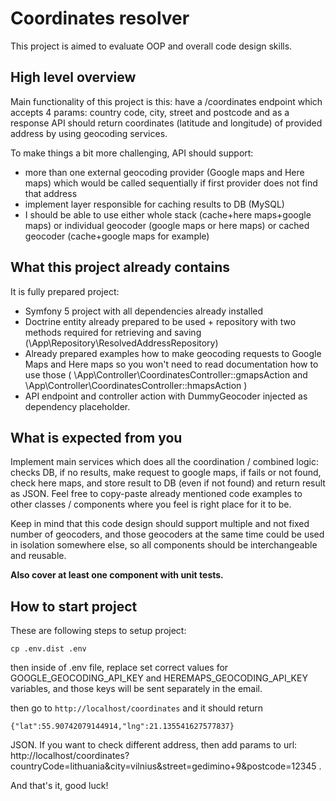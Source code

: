 # Coordinates resolver

This project is aimed to evaluate OOP and overall code design skills.

## High level overview

Main functionality of this project is this: have a /coordinates endpoint which accepts 4 params: country code, city, street and postcode and as a response API should return coordinates (latitude and longitude) of provided address by using geocoding services.

To make things a bit more challenging, API should support:
* more than one external geocoding provider (Google maps and Here maps) which would be called sequentially if first provider does not find that address
* implement layer responsible for caching results to DB (MySQL) 
* I should be able to use either whole stack (cache+here maps+google maps) or individual geocoder (google maps or here maps) or cached geocoder (cache+google maps for example)

## What this project already contains 

It is fully prepared project: 
* Symfony 5 project with all dependencies already installed
* Doctrine entity already prepared to be used + repository with two methods required for retrieving and saving (\App\Repository\ResolvedAddressRepository)
* Already prepared examples how to make geocoding requests to Google Maps and Here maps so you won't need to read documentation how to use those ( \App\Controller\CoordinatesController::gmapsAction and \App\Controller\CoordinatesController::hmapsAction )
* API endpoint and controller action with DummyGeocoder injected as dependency placeholder.

## What is expected from you

Implement main services which does all the coordination / combined logic: checks DB, if no results, make request to google maps, if fails or not found, check here maps, and store result to DB (even if not found) and return result as JSON. Feel free to copy-paste already mentioned code examples to other classes / components where you feel is right place for it to be.

Keep in mind that this code design should support multiple and not fixed number of geocoders, and those geocoders at the same time could be used in isolation somewhere else, so all components should be interchangeable and reusable.

**Also cover at least one component with unit tests.**

## How to start project

These are following steps to setup project:

```
cp .env.dist .env
```

then inside of .env file, replace set correct values for GOOGLE_GEOCODING_API_KEY and HEREMAPS_GEOCODING_API_KEY variables, and those keys will be sent separately in the email. 

then go to `http://localhost/coordinates` and it should return 

```
{"lat":55.90742079144914,"lng":21.135541627577837}
```

JSON. If you want to check different address, then add params to url: http://localhost/coordinates?countryCode=lithuania&city=vilnius&street=gedimino+9&postcode=12345 . 

And that's it, good luck!
